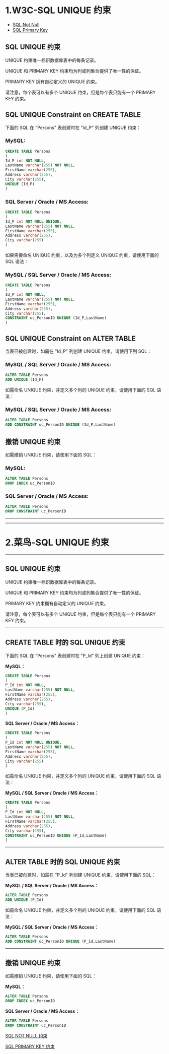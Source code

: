 # 1.W3C-SQL UNIQUE 约束

- [SQL Not Null](https://www.w3school.com.cn/sql/sql_notnull.asp)
- [SQL Primary Key](https://www.w3school.com.cn/sql/sql_primarykey.asp)

## SQL UNIQUE 约束

UNIQUE 约束唯一标识数据库表中的每条记录。

UNIQUE 和 PRIMARY KEY 约束均为列或列集合提供了唯一性的保证。

PRIMARY KEY 拥有自动定义的 UNIQUE 约束。

请注意，每个表可以有多个 UNIQUE 约束，但是每个表只能有一个 PRIMARY KEY 约束。

## SQL UNIQUE Constraint on CREATE TABLE

下面的 SQL 在 "Persons" 表创建时在 "Id_P" 列创建 UNIQUE 约束：

### MySQL:

```sql
CREATE TABLE Persons
(
Id_P int NOT NULL,
LastName varchar(255) NOT NULL,
FirstName varchar(255),
Address varchar(255),
City varchar(255),
UNIQUE (Id_P)
)
```

### SQL Server / Oracle / MS Access:

```sql
CREATE TABLE Persons
(
Id_P int NOT NULL UNIQUE,
LastName varchar(255) NOT NULL,
FirstName varchar(255),
Address varchar(255),
City varchar(255)
)
```

如果需要命名 UNIQUE 约束，以及为多个列定义 UNIQUE 约束，请使用下面的 SQL 语法：

### MySQL / SQL Server / Oracle / MS Access:

```sql
CREATE TABLE Persons
(
Id_P int NOT NULL,
LastName varchar(255) NOT NULL,
FirstName varchar(255),
Address varchar(255),
City varchar(255),
CONSTRAINT uc_PersonID UNIQUE (Id_P,LastName)
)
```

## SQL UNIQUE Constraint on ALTER TABLE

当表已被创建时，如需在 "Id_P" 列创建 UNIQUE 约束，请使用下列 SQL：

### MySQL / SQL Server / Oracle / MS Access:

```sql
ALTER TABLE Persons
ADD UNIQUE (Id_P)
```

如需命名 UNIQUE 约束，并定义多个列的 UNIQUE 约束，请使用下面的 SQL 语法：

### MySQL / SQL Server / Oracle / MS Access:

```sql
ALTER TABLE Persons
ADD CONSTRAINT uc_PersonID UNIQUE (Id_P,LastName)
```

## 撤销 UNIQUE 约束

如需撤销 UNIQUE 约束，请使用下面的 SQL：

### MySQL:

```sql
ALTER TABLE Persons
DROP INDEX uc_PersonID
```

### SQL Server / Oracle / MS Access:

```sql
ALTER TABLE Persons
DROP CONSTRAINT uc_PersonID
```



----------------------

----------------------------



# 2.菜鸟-SQL UNIQUE 约束

------

## SQL UNIQUE 约束

UNIQUE 约束唯一标识数据库表中的每条记录。

UNIQUE 和 PRIMARY KEY 约束均为列或列集合提供了唯一性的保证。

PRIMARY KEY 约束拥有自动定义的 UNIQUE 约束。

请注意，每个表可以有多个 UNIQUE 约束，但是每个表只能有一个 PRIMARY KEY 约束。

------

## CREATE TABLE 时的 SQL UNIQUE 约束

下面的 SQL 在 "Persons" 表创建时在 "P_Id" 列上创建 UNIQUE 约束：

**MySQL：**
```sql
CREATE TABLE Persons
(
P_Id int NOT NULL,
LastName varchar(255) NOT NULL,
FirstName varchar(255),
Address varchar(255),
City varchar(255),
UNIQUE (P_Id)
)
```
**SQL Server / Oracle / MS Access：**
```sql
CREATE TABLE Persons
(
P_Id int NOT NULL UNIQUE,
LastName varchar(255) NOT NULL,
FirstName varchar(255),
Address varchar(255),
City varchar(255)
)
```
如需命名 UNIQUE 约束，并定义多个列的 UNIQUE 约束，请使用下面的 SQL 语法：

**MySQL / SQL Server / Oracle / MS Access：**
```sql
CREATE TABLE Persons
(
P_Id int NOT NULL,
LastName varchar(255) NOT NULL,
FirstName varchar(255),
Address varchar(255),
City varchar(255),
CONSTRAINT uc_PersonID UNIQUE (P_Id,LastName)
)
```


------

## ALTER TABLE 时的 SQL UNIQUE 约束

当表已被创建时，如需在 "P_Id" 列创建 UNIQUE 约束，请使用下面的 SQL：

**MySQL / SQL Server / Oracle / MS Access：**
```sql
ALTER TABLE Persons
ADD UNIQUE (P_Id)
```
如需命名 UNIQUE 约束，并定义多个列的 UNIQUE 约束，请使用下面的 SQL 语法：

**MySQL / SQL Server / Oracle / MS Access：**
```sql
ALTER TABLE Persons
ADD CONSTRAINT uc_PersonID UNIQUE (P_Id,LastName)
```


------

## 撤销 UNIQUE 约束

如需撤销 UNIQUE 约束，请使用下面的 SQL：

**MySQL：**
```sql
ALTER TABLE Persons
DROP INDEX uc_PersonID
```
**SQL Server / Oracle / MS Access：**
```sql
ALTER TABLE Persons
DROP CONSTRAINT uc_PersonID
```


 [SQL NOT NULL 约束](https://www.runoob.com/sql/sql-notnull.html)

[SQL PRIMARY KEY 约束](https://www.runoob.com/sql/sql-primarykey.html)


